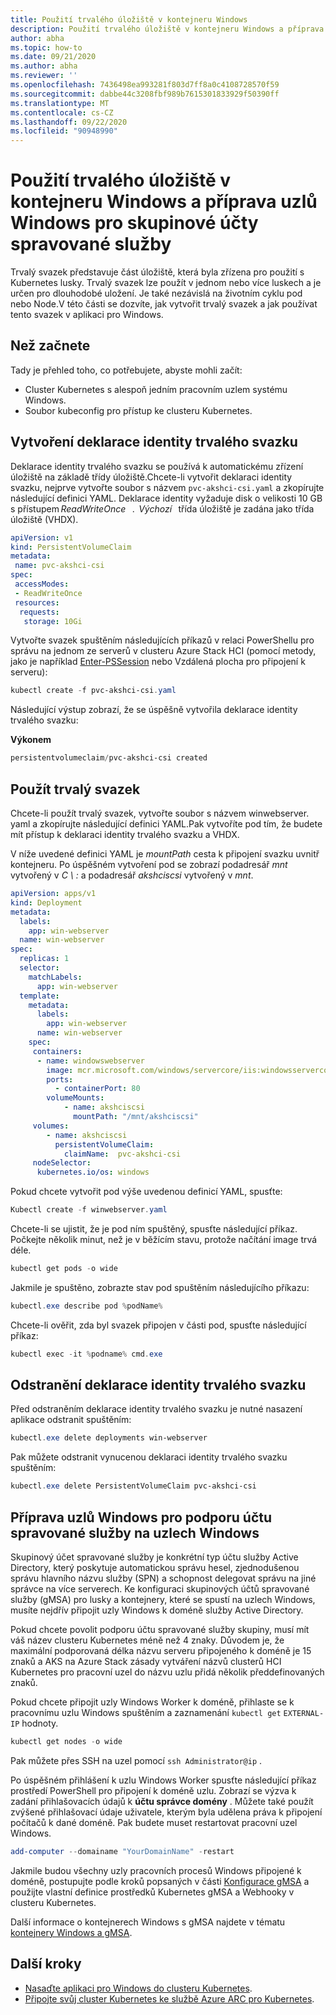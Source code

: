 ```yaml
---
title: Použití trvalého úložiště v kontejneru Windows
description: Použití trvalého úložiště v kontejneru Windows a příprava uzlů Windows pro skupinové účty spravované služby
author: abha
ms.topic: how-to
ms.date: 09/21/2020
ms.author: abha
ms.reviewer: ''
ms.openlocfilehash: 7436498ea993281f803d7ff8a0c4108728570f59
ms.sourcegitcommit: dabbe44c3208fbf989b7615301833929f50390ff
ms.translationtype: MT
ms.contentlocale: cs-CZ
ms.lasthandoff: 09/22/2020
ms.locfileid: "90948990"
---
```

# <a name="use-persistent-storage-in-a-windows-container-and-prepare-windows-nodes-for-group-managed-service-accounts"></a>Použití trvalého úložiště v kontejneru Windows a příprava uzlů Windows pro skupinové účty spravované služby

Trvalý svazek představuje část úložiště, která byla zřízena pro použití s Kubernetes lusky. Trvalý svazek lze použít v jednom nebo více luskech a je určen pro dlouhodobé uložení. Je také nezávislá na životním cyklu pod nebo Node.V této části se dozvíte, jak vytvořit trvalý svazek a jak používat tento svazek v aplikaci pro Windows.

## <a name="before-you-begin"></a>Než začnete

Tady je přehled toho, co potřebujete, abyste mohli začít:

* Cluster Kubernetes s alespoň jedním pracovním uzlem systému Windows.
* Soubor kubeconfig pro přístup ke clusteru Kubernetes.


## <a name="create-a-persistent-volume-claim"></a>Vytvoření deklarace identity trvalého svazku

Deklarace identity trvalého svazku se používá k automatickému zřízení úložiště na základě třídy úložiště.Chcete-li vytvořit deklaraci identity svazku, nejprve vytvořte soubor s názvem `pvc-akshci-csi.yaml` a zkopírujte následující definici YAML. Deklarace identity vyžaduje disk o velikosti 10 GB s přístupem *ReadWriteOnce*   .  *Výchozí*   třída úložiště je zadána jako třída úložiště (VHDX).  

```yaml
apiVersion: v1
kind: PersistentVolumeClaim
metadata:
 name: pvc-akshci-csi
spec:
 accessModes:
 - ReadWriteOnce
 resources:
  requests:
   storage: 10Gi
```
Vytvořte svazek spuštěním následujících příkazů v relaci PowerShellu pro správu na jednom ze serverů v clusteru Azure Stack HCI (pomocí metody, jako je například [Enter-PSSession](/powershell/module/microsoft.powershell.core/enter-pssession) nebo Vzdálená plocha pro připojení k serveru): 


```PowerShell
kubectl create -f pvc-akshci-csi.yaml 
```
Následující výstup zobrazí, že se úspěšně vytvořila deklarace identity trvalého svazku:

**Výkonem**
```PowerShell
persistentvolumeclaim/pvc-akshci-csi created
```

## <a name="use-persistent-volume"></a>Použít trvalý svazek

Chcete-li použít trvalý svazek, vytvořte soubor s názvem winwebserver. yaml a zkopírujte následující definici YAML.Pak vytvoříte pod tím, že budete mít přístup k deklaraci identity trvalého svazku a VHDX. 

V níže uvedené definici YAML je *mountPath* cesta k připojení svazku uvnitř kontejneru. Po úspěšném vytvoření pod se zobrazí podadresář *mnt* vytvořený v *C \\ :* a podadresář *akshciscsi* vytvořený v *mnt*.


```yaml
apiVersion: apps/v1 
kind: Deployment 
metadata: 
  labels: 
    app: win-webserver 
  name: win-webserver 
spec: 
  replicas: 1 
  selector: 
    matchLabels: 
      app: win-webserver 
  template: 
    metadata: 
      labels: 
        app: win-webserver 
      name: win-webserver 
    spec: 
     containers: 
      - name: windowswebserver 
        image: mcr.microsoft.com/windows/servercore/iis:windowsservercore-ltsc2019 
        ports:  
          - containerPort: 80    
        volumeMounts: 
            - name: akshciscsi 
              mountPath: "/mnt/akshciscsi" 
     volumes: 
        - name: akshciscsi 
          persistentVolumeClaim: 
            claimName:  pvc-akshci-csi 
     nodeSelector: 
      kubernetes.io/os: windows 
```

Pokud chcete vytvořit pod výše uvedenou definicí YAML, spusťte:

```PowerShell
Kubectl create -f winwebserver.yaml 
```

Chcete-li se ujistit, že je pod ním spuštěný, spusťte následující příkaz. Počkejte několik minut, než je v běžícím stavu, protože načítání image trvá déle.

```PowerShell
kubectl get pods -o wide 
```
Jakmile je spuštěno, zobrazte stav pod spuštěním následujícího příkazu: 

```PowerShell
kubectl.exe describe pod %podName% 
```

Chcete-li ověřit, zda byl svazek připojen v části pod, spusťte následující příkaz:

```PowerShell
kubectl exec -it %podname% cmd.exe 
```

## <a name="delete-a-persistent-volume-claim"></a>Odstranění deklarace identity trvalého svazku

Před odstraněním deklarace identity trvalého svazku je nutné nasazení aplikace odstranit spuštěním:

```PowerShell
kubectl.exe delete deployments win-webserver
```

Pak můžete odstranit vynucenou deklaraci identity trvalého svazku spuštěním:

```PowerShell
kubectl.exe delete PersistentVolumeClaim pvc-akshci-csi
```

## <a name="prepare-windows-nodes-for-group-managed-service-account-support-on-windows-nodes"></a>Příprava uzlů Windows pro podporu účtu spravované služby na uzlech Windows

Skupinový účet spravované služby je konkrétní typ účtu služby Active Directory, který poskytuje automatickou správu hesel, zjednodušenou správu hlavního názvu služby (SPN) a schopnost delegovat správu na jiné správce na více serverech. Ke konfiguraci skupinových účtů spravované služby (gMSA) pro lusky a kontejnery, které se spustí na uzlech Windows, musíte nejdřív připojit uzly Windows k doméně služby Active Directory.

Pokud chcete povolit podporu účtu spravované služby skupiny, musí mít váš název clusteru Kubernetes méně než 4 znaky. Důvodem je, že maximální podporovaná délka názvu serveru připojeného k doméně je 15 znaků a AKS na Azure Stack zásady vytváření názvů clusterů HCI Kubernetes pro pracovní uzel do názvu uzlu přidá několik předdefinovaných znaků.

Pokud chcete připojit uzly Windows Worker k doméně, přihlaste se k pracovnímu uzlu Windows spuštěním a zaznamenání `kubectl get` `EXTERNAL-IP` hodnoty.

```PowerShell
kubectl get nodes -o wide
``` 

Pak můžete přes SSH na uzel pomocí `ssh Administrator@ip` . 

Po úspěšném přihlášení k uzlu Windows Worker spusťte následující příkaz prostředí PowerShell pro připojení k doméně uzlu. Zobrazí se výzva k zadání přihlašovacích údajů k **účtu správce domény** . Můžete také použít zvýšené přihlašovací údaje uživatele, kterým byla udělena práva k připojení počítačů k dané doméně. Pak budete muset restartovat pracovní uzel Windows.

```PowerShell
add-computer --domainame "YourDomainName" -restart
```

Jakmile budou všechny uzly pracovních procesů Windows připojené k doméně, postupujte podle kroků popsaných v části [Konfigurace gMSA](https://kubernetes.io/docs/tasks/configure-pod-container/configure-gmsa) a použijte vlastní definice prostředků Kubernetes gMSA a Webhooky v clusteru Kubernetes.

Další informace o kontejnerech Windows s gMSA najdete v tématu [kontejnery Windows a gMSA](/virtualization/windowscontainers/manage-containers/manage-serviceaccounts). 

## <a name="next-steps"></a>Další kroky
- [Nasaďte aplikaci pro Windows do clusteru Kubernetes](./deploy-windows-application.md).
- [Připojte svůj cluster Kubernetes ke službě Azure ARC pro Kubernetes](./connect-to-arc.md).
